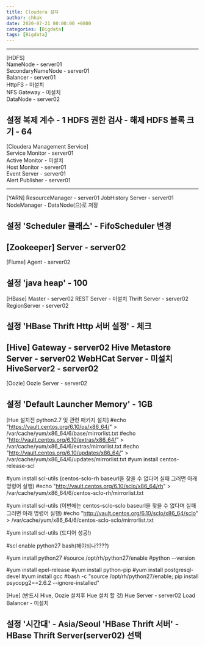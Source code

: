 ```yaml
---
title: Cloudera 설치
author: chhak
date: 2020-07-21 00:00:00 +0800
categories: [Bigdata]
tags: [Bigdata]
---
```


---
[HDFS]  
NameNode - server01  
SecondaryNameNode - server01  
Balancer - server01  
HttpFS - 미설치  
NFS Gateway - 미설치  
DataNode - server02

설정
복제 계수 - 1
HDFS 권한 검사 - 해제
HDFS 블록 크기 - 64  
---
[Cloudera Management Service]  
Service Monitor - server01  
Active Monitor - 미설치  
Host Monitor - server01  
Event Server - server01  
Alert Publisher - server01

---
[YARN]
ResourceManager - server01
JobHistory Server - server01
NodeManager - DataNode(으)로 저장

설정
'Scheduler 클래스' - FifoScheduler 변경
------------------------------------------------------
[Zookeeper]
Server - server02
------------------------------------------------------

[Flume]
Agent - server02

설정
'java heap' - 100
------------------------------------------------------

[HBase]
Master - server02
REST Server - 미설치
Thrift Server - server02
RegionServer - server02

설정
'HBase Thrift Http 서버 설정' - 체크
------------------------------------------------------
[Hive]
Gateway - server02
Hive Metastore Server - server02
WebHCat Server - 미설치
HiveServer2 - server02
------------------------------------------------------
[Oozie]
Oozie Server - server02

설정
'Default Launcher Memory' - 1GB
------------------------------------------------------
[Hue 설치전 python2.7 및 관련 패키지 설치]
#echo "https://vault.centos.org/6.10/os/x86_64/" > /var/cache/yum/x86_64/6/base/mirrorlist.txt
#echo "http://vault.centos.org/6.10/extras/x86_64/" > /var/cache/yum/x86_64/6/extras/mirrorlist.txt
#echo "http://vault.centos.org/6.10/updates/x86_64/" > /var/cache/yum/x86_64/6/updates/mirrorlist.txt
#yum install centos-release-scl


#yum install scl-utils    (centos-sclo-rh baseurl을 찾을 수 없다며 실패 그러면 아래 명령어 실행)
#echo "http://vault.centos.org/6.10/sclo/x86_64/rh" > /var/cache/yum/x86_64/6/centos-sclo-rh/mirrorlist.txt

#yum install scl-utils    (이번에는 centos-sclo-sclo baseurl을 찾을 수 없다며 실패 그러면 아래 명령어 실행)
#echo "http://vault.centos.org/6.10/sclo/x86_64/sclo" > /var/cache/yum/x86_64/6/centos-sclo-sclo/mirrorlist.txt

#yum install scl-utils    (드디어 성공!)

#scl enable python27 bash(해야되나????)

#yum install python27
#source /opt/rh/python27/enable
#python --version

#yum install epel-release
#yum install python-pip
#yum install postgresql-devel
#yum install gcc
#bash -c "source /opt/rh/python27/enable; pip install psycopg2==2.6.2 --ignore-installed"




[Hue] (반드시 Hive, Oozie 설치후 Hue 설치 할 것)
Hue Server - server02
Load Balancer - 미설치

설정
'시간대' - Asia/Seoul
'HBase Thrift 서버' - HBase Thrift Server(server02) 선택
------------------------------------------------------






